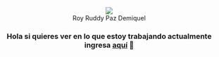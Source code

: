 <div style="text-align:center;">
 <img alr="" src="https://ruddypazd.com/imagesAdmin/6340999"/>
 <div>
  Roy Ruddy Paz Demiquel
  </div>
<div>


 ### Hola si quieres ver en lo que estoy trabajando actualmente ingresa <a href="https://ruddypazd.com" >[aquí](https://ruddypazd.com)</a> 👋

<!--
**ruddypazd/ruddypazd** is a ✨ _special_ ✨ repository because its `README.md` (this file) appears on your GitHub profile.

Here are some ideas to get you started:

- 🔭 I’m currently working on ...
- 🌱 I’m currently learning ...
- 👯 I’m looking to collaborate on ...
- 🤔 I’m looking for help with ...
- 💬 Ask me about ...
- 📫 How to reach me: ...
- 😄 Pronouns: ...
- ⚡ Fun fact: ...
-->
